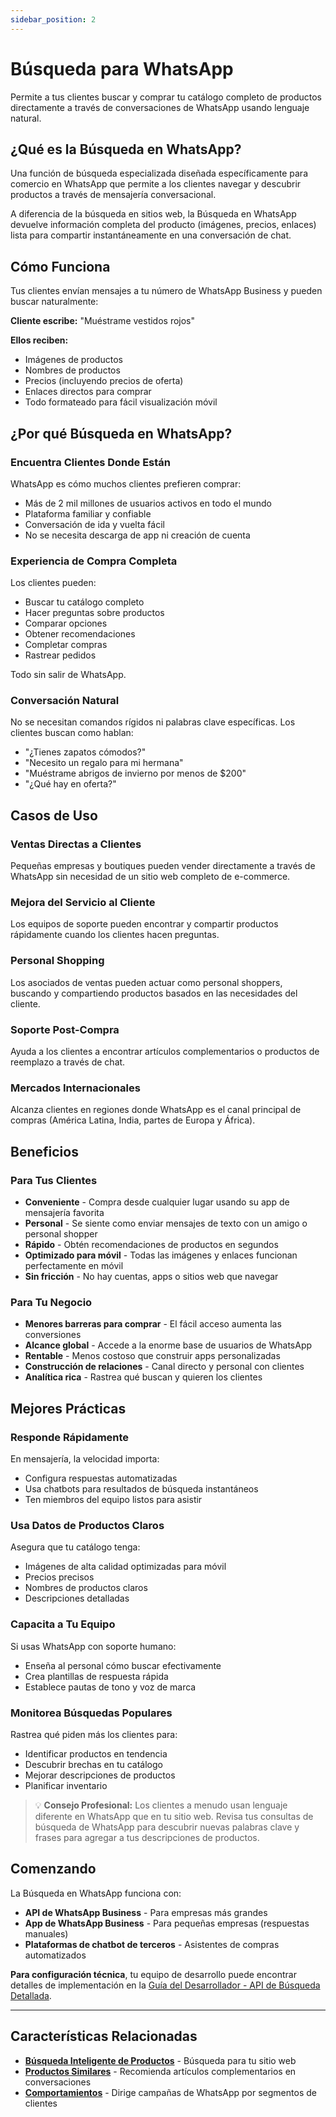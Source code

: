 ```yaml
---
sidebar_position: 2
---
```


# Búsqueda para WhatsApp

Permite a tus clientes buscar y comprar tu catálogo completo de productos directamente a través de conversaciones de WhatsApp usando lenguaje natural.

## ¿Qué es la Búsqueda en WhatsApp?

Una función de búsqueda especializada diseñada específicamente para comercio en WhatsApp que permite a los clientes navegar y descubrir productos a través de mensajería conversacional.

A diferencia de la búsqueda en sitios web, la Búsqueda en WhatsApp devuelve información completa del producto (imágenes, precios, enlaces) lista para compartir instantáneamente en una conversación de chat.

## Cómo Funciona

Tus clientes envían mensajes a tu número de WhatsApp Business y pueden buscar naturalmente:

**Cliente escribe:** "Muéstrame vestidos rojos"

**Ellos reciben:**
- Imágenes de productos
- Nombres de productos
- Precios (incluyendo precios de oferta)
- Enlaces directos para comprar
- Todo formateado para fácil visualización móvil

## ¿Por qué Búsqueda en WhatsApp?

### Encuentra Clientes Donde Están

WhatsApp es cómo muchos clientes prefieren comprar:
- Más de 2 mil millones de usuarios activos en todo el mundo
- Plataforma familiar y confiable
- Conversación de ida y vuelta fácil
- No se necesita descarga de app ni creación de cuenta

### Experiencia de Compra Completa

Los clientes pueden:
- Buscar tu catálogo completo
- Hacer preguntas sobre productos
- Comparar opciones
- Obtener recomendaciones
- Completar compras
- Rastrear pedidos

Todo sin salir de WhatsApp.

### Conversación Natural

No se necesitan comandos rígidos ni palabras clave específicas. Los clientes buscan como hablan:
- "¿Tienes zapatos cómodos?"
- "Necesito un regalo para mi hermana"
- "Muéstrame abrigos de invierno por menos de $200"
- "¿Qué hay en oferta?"

## Casos de Uso

### Ventas Directas a Clientes

Pequeñas empresas y boutiques pueden vender directamente a través de WhatsApp sin necesidad de un sitio web completo de e-commerce.

### Mejora del Servicio al Cliente

Los equipos de soporte pueden encontrar y compartir productos rápidamente cuando los clientes hacen preguntas.

### Personal Shopping

Los asociados de ventas pueden actuar como personal shoppers, buscando y compartiendo productos basados en las necesidades del cliente.

### Soporte Post-Compra

Ayuda a los clientes a encontrar artículos complementarios o productos de reemplazo a través de chat.

### Mercados Internacionales

Alcanza clientes en regiones donde WhatsApp es el canal principal de compras (América Latina, India, partes de Europa y África).

## Beneficios

### Para Tus Clientes

- **Conveniente** - Compra desde cualquier lugar usando su app de mensajería favorita
- **Personal** - Se siente como enviar mensajes de texto con un amigo o personal shopper
- **Rápido** - Obtén recomendaciones de productos en segundos
- **Optimizado para móvil** - Todas las imágenes y enlaces funcionan perfectamente en móvil
- **Sin fricción** - No hay cuentas, apps o sitios web que navegar

### Para Tu Negocio

- **Menores barreras para comprar** - El fácil acceso aumenta las conversiones
- **Alcance global** - Accede a la enorme base de usuarios de WhatsApp
- **Rentable** - Menos costoso que construir apps personalizadas
- **Construcción de relaciones** - Canal directo y personal con clientes
- **Analítica rica** - Rastrea qué buscan y quieren los clientes

## Mejores Prácticas

### Responde Rápidamente

En mensajería, la velocidad importa:
- Configura respuestas automatizadas
- Usa chatbots para resultados de búsqueda instantáneos
- Ten miembros del equipo listos para asistir

### Usa Datos de Productos Claros

Asegura que tu catálogo tenga:
- Imágenes de alta calidad optimizadas para móvil
- Precios precisos
- Nombres de productos claros
- Descripciones detalladas

### Capacita a Tu Equipo

Si usas WhatsApp con soporte humano:
- Enseña al personal cómo buscar efectivamente
- Crea plantillas de respuesta rápida
- Establece pautas de tono y voz de marca

### Monitorea Búsquedas Populares

Rastrea qué piden más los clientes para:
- Identificar productos en tendencia
- Descubrir brechas en tu catálogo
- Mejorar descripciones de productos
- Planificar inventario

> 💡 **Consejo Profesional:** Los clientes a menudo usan lenguaje diferente en WhatsApp que en tu sitio web. Revisa tus consultas de búsqueda de WhatsApp para descubrir nuevas palabras clave y frases para agregar a tus descripciones de productos.

## Comenzando

La Búsqueda en WhatsApp funciona con:
- **API de WhatsApp Business** - Para empresas más grandes
- **App de WhatsApp Business** - Para pequeñas empresas (respuestas manuales)
- **Plataformas de chatbot de terceros** - Asistentes de compras automatizados

**Para configuración técnica**, tu equipo de desarrollo puede encontrar detalles de implementación en la [Guía del Desarrollador - API de Búsqueda Detallada](../../developer-guide/customization-reference/search/detailed-search).

---

## Características Relacionadas

- **[Búsqueda Inteligente de Productos](./search)** - Búsqueda para tu sitio web
- **[Productos Similares](./index#similar-products)** - Recomienda artículos complementarios en conversaciones
- **[Comportamientos](../behaviors/index)** - Dirige campañas de WhatsApp por segmentos de clientes

